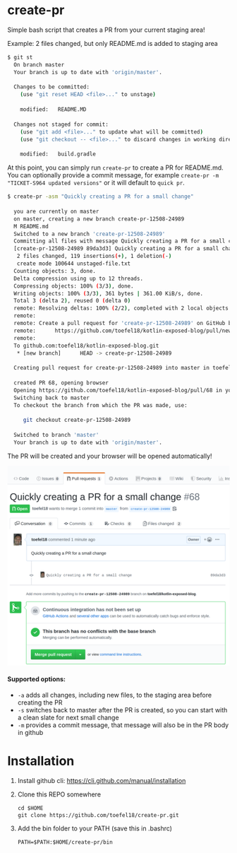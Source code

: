 # create-pr

Simple bash script that creates a PR from your current staging area!


Example: 2 files changed, but only README.md is added to staging area
```bash
$ git st
  On branch master
  Your branch is up to date with 'origin/master'.
  
  Changes to be committed:
    (use "git reset HEAD <file>..." to unstage)
  
  	modified:   README.MD
  
  Changes not staged for commit:
    (use "git add <file>..." to update what will be committed)
    (use "git checkout -- <file>..." to discard changes in working directory)
  
  	modified:   build.gradle
```

At this point, you can simply run `create-pr` to create a PR for README.md.
You can optionally provide a commit message, for example `create-pr -m "TICKET-S964 updated versions"` or it will 
default to `quick pr`.

```bash
$ create-pr -asm "Quickly creating a PR for a small change"

  you are currently on master
  on master, creating a new branch create-pr-12508-24989
  M	README.md
  Switched to a new branch 'create-pr-12508-24989'
  Committing all files with message Quickly creating a PR for a small change
  [create-pr-12508-24989 89da3d3] Quickly creating a PR for a small change
   2 files changed, 119 insertions(+), 1 deletion(-)
   create mode 100644 unstaged-file.txt
  Counting objects: 3, done.
  Delta compression using up to 12 threads.
  Compressing objects: 100% (3/3), done.
  Writing objects: 100% (3/3), 361 bytes | 361.00 KiB/s, done.
  Total 3 (delta 2), reused 0 (delta 0)
  remote: Resolving deltas: 100% (2/2), completed with 2 local objects.
  remote: 
  remote: Create a pull request for 'create-pr-12508-24989' on GitHub by visiting:
  remote:      https://github.com/toefel18/kotlin-exposed-blog/pull/new/create-pr-12508-24989
  remote: 
  To github.com:toefel18/kotlin-exposed-blog.git
   * [new branch]      HEAD -> create-pr-12508-24989
  
  Creating pull request for create-pr-12508-24989 into master in toefel18/kotlin-exposed-blog
  
  created PR 68, opening browser
  Opening https://github.com/toefel18/kotlin-exposed-blog/pull/68 in your browser.
  Switching back to master
  To checkout the branch from which the PR was made, use:
  
     git checkout create-pr-12508-24989
  
  Switched to branch 'master'
  Your branch is up to date with 'origin/master'.

```

The PR will be created and your browser will be opened automatically!

<img src="github.png" alt="github" width="550"/>

#### Supported options:

 * `-a` adds all changes, including new files, to the staging area before creating the PR
 * `-s` switches back to master after the PR is created, so you can start with a clean slate for next small change
 * `-m` provides a commit message, that message will also be in the PR body in github 

# Installation

1. Install github cli: https://cli.github.com/manual/installation

1. Clone this REPO somewhere
       
       cd $HOME
       git clone https://github.com/toefel18/create-pr.git 
       
1. Add the bin folder to your PATH (save this in .bashrc)

       PATH=$PATH:$HOME/create-pr/bin
       
